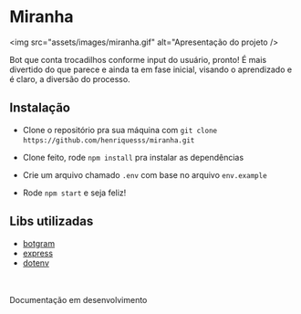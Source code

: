 # Miranha

<img src="assets/images/miranha.gif" alt="Apresentação do projeto />

Bot que conta trocadilhos conforme input do usuário, pronto! É mais divertido do que parece e ainda ta em fase inicial, visando o aprendizado e é claro, a diversão do processo. 

## Instalação
- Clone o repositório pra sua máquina com `git clone https://github.com/henriquesss/miranha.git`

- Clone feito, rode `npm install` pra instalar as dependências

- Crie um arquivo chamado `.env` com base no arquivo `env.example` 

- Rode `npm start` e seja feliz! 


## Libs utilizadas
- [botgram](https://github.com/botgram/botgram)
- [express](https://expressjs.com/pt-br/)
- [dotenv](https://www.npmjs.com/package/dotenv)
<br />
<br />
Documentação em desenvolvimento
